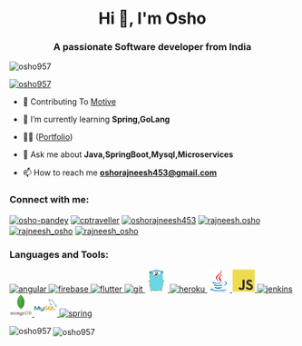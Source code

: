 <h1 align="center">Hi 👋, I'm Osho</h1>
<h3 align="center">A passionate Software developer from India</h3>

<p align="left"> <img src="https://komarev.com/ghpvc/?username=osho957&label=Profile%20views&color=0e75b6&style=flat" alt="osho957" /> </p>

<p align="left"> <a href="https://github.com/ryo-ma/github-profile-trophy"><img src="https://github-profile-trophy.vercel.app/?username=osho957" alt="osho957" /></a> </p>

- 🔭 Contributing To [Motive](https://gomotive.com/)

- 🌱 I’m currently learning **Spring,GoLang**

- 👨‍💻 ([Portfolio](https://osho-portfolio.vercel.app/))

- 💬 Ask me about **Java,SpringBoot,Mysql,Microservices**

- 📫 How to reach me **oshorajneesh453@gmail.com**

<h3 align="left">Connect with me:</h3>
<p align="left">
<a href="https://linkedin.com/in/osho-pandey" target="blank"><img align="center" src="https://raw.githubusercontent.com/rahuldkjain/github-profile-readme-generator/master/src/images/icons/Social/linked-in-alt.svg" alt="osho-pandey" height="30" width="40" /></a>
<a href="https://www.codechef.com/users/cptraveller" target="blank"><img align="center" src="https://cdn.jsdelivr.net/npm/simple-icons@3.1.0/icons/codechef.svg" alt="cptraveller" height="30" width="40" /></a>
<a href="https://www.hackerrank.com/oshorajneesh453" target="blank"><img align="center" src="https://raw.githubusercontent.com/rahuldkjain/github-profile-readme-generator/master/src/images/icons/Social/hackerrank.svg" alt="oshorajneesh453" height="30" width="40" /></a>
<a href="https://codeforces.com/profile/rajneesh.osho" target="blank"><img align="center" src="https://raw.githubusercontent.com/rahuldkjain/github-profile-readme-generator/master/src/images/icons/Social/codeforces.svg" alt="rajneesh.osho" height="30" width="40" /></a>
<a href="https://www.leetcode.com/rajneesh_osho" target="blank"><img align="center" src="https://raw.githubusercontent.com/rahuldkjain/github-profile-readme-generator/master/src/images/icons/Social/leet-code.svg" alt="rajneesh_osho" height="30" width="40" /></a>
<a href="https://auth.geeksforgeeks.org/user/rajneesh_osho" target="blank"><img align="center" src="https://raw.githubusercontent.com/rahuldkjain/github-profile-readme-generator/master/src/images/icons/Social/geeks-for-geeks.svg" alt="rajneesh_osho" height="30" width="40" /></a>
</p>

<h3 align="left">Languages and Tools:</h3>
<p align="left"> <a href="https://angular.io" target="_blank" rel="noreferrer"> <img src="https://angular.io/assets/images/logos/angular/angular.svg" alt="angular" width="40" height="40"/> </a> <a href="https://firebase.google.com/" target="_blank" rel="noreferrer"> <img src="https://www.vectorlogo.zone/logos/firebase/firebase-icon.svg" alt="firebase" width="40" height="40"/> </a> <a href="https://flutter.dev" target="_blank" rel="noreferrer"> <img src="https://www.vectorlogo.zone/logos/flutterio/flutterio-icon.svg" alt="flutter" width="40" height="40"/> </a> <a href="https://git-scm.com/" target="_blank" rel="noreferrer"> <img src="https://www.vectorlogo.zone/logos/git-scm/git-scm-icon.svg" alt="git" width="40" height="40"/> </a> <a href="https://golang.org" target="_blank" rel="noreferrer"> <img src="https://raw.githubusercontent.com/devicons/devicon/master/icons/go/go-original.svg" alt="go" width="40" height="40"/> </a> <a href="https://heroku.com" target="_blank" rel="noreferrer"> <img src="https://www.vectorlogo.zone/logos/heroku/heroku-icon.svg" alt="heroku" width="40" height="40"/> </a> <a href="https://www.java.com" target="_blank" rel="noreferrer"> <img src="https://raw.githubusercontent.com/devicons/devicon/master/icons/java/java-original.svg" alt="java" width="40" height="40"/> </a> <a href="https://developer.mozilla.org/en-US/docs/Web/JavaScript" target="_blank" rel="noreferrer"> <img src="https://raw.githubusercontent.com/devicons/devicon/master/icons/javascript/javascript-original.svg" alt="javascript" width="40" height="40"/> </a> <a href="https://www.jenkins.io" target="_blank" rel="noreferrer"> <img src="https://www.vectorlogo.zone/logos/jenkins/jenkins-icon.svg" alt="jenkins" width="40" height="40"/> </a> <a href="https://www.mongodb.com/" target="_blank" rel="noreferrer"> <img src="https://raw.githubusercontent.com/devicons/devicon/master/icons/mongodb/mongodb-original-wordmark.svg" alt="mongodb" width="40" height="40"/> </a> <a href="https://www.mysql.com/" target="_blank" rel="noreferrer"> <img src="https://raw.githubusercontent.com/devicons/devicon/master/icons/mysql/mysql-original-wordmark.svg" alt="mysql" width="40" height="40"/> </a> <a href="https://spring.io/" target="_blank" rel="noreferrer"> <img src="https://www.vectorlogo.zone/logos/springio/springio-icon.svg" alt="spring" width="40" height="40"/> </a> </p>

<p><img align="left" src="https://github-readme-stats.vercel.app/api/top-langs?username=osho957&show_icons=true&locale=en&layout=compact" alt="osho957" /></p>

<p>&nbsp;<img align="center" src="https://github-readme-stats.vercel.app/api?username=osho957&show_icons=true&locale=en" alt="osho957" /></p>
